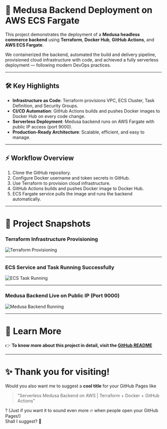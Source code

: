 # 🚀 Medusa Backend Deployment on AWS ECS Fargate

This project demonstrates the deployment of a **Medusa headless commerce backend** using **Terraform**, **Docker Hub**, **GitHub Actions**, and **AWS ECS Fargate**.

We containerized the backend, automated the build and delivery pipeline, provisioned cloud infrastructure with code, and achieved a fully serverless deployment — following modern DevOps practices.

---

## 🛠️ Key Highlights

- **Infrastructure as Code**: Terraform provisions VPC, ECS Cluster, Task Definition, and Security Groups.
- **CI/CD Automation**: GitHub Actions builds and pushes Docker images to Docker Hub on every code change.
- **Serverless Deployment**: Medusa backend runs on AWS Fargate with public IP access (port 9000).
- **Production-Ready Architecture**: Scalable, efficient, and easy to manage.

---

## ⚡ Workflow Overview

1. Clone the GitHub repository.
2. Configure Docker username and token secrets in GitHub.
3. Use Terraform to provision cloud infrastructure.
4. GitHub Actions builds and pushes Docker image to Docker Hub.
5. ECS Fargate service pulls the image and runs the backend automatically.

---

# 📸 Project Snapshots

### Terraform Infrastructure Provisioning

![Terraform Provisioning](assets/terraform-provisioning.png)

---

### ECS Service and Task Running Successfully

![ECS Task Running](assets/ecs-task-running.png)

---

### Medusa Backend Live on Public IP (Port 9000)

![Medusa Backend Running](assets/medusa-running.png)

---

# 📢 Learn More

👉 **To know more about this project in detail, visit the [GitHub README](https://github.com/amie2001/docker-medusa-/blob/project/README.md)**

---

# ✨ Thank you for visiting!



Would you also want me to suggest a **cool title** for your GitHub Pages like  
> "Serverless Medusa Backend on AWS | Terraform + Docker + GitHub Actions"

? (Just if you want it to sound even more 🔥 when people open your GitHub Pages!)  
Shall I suggest? 🚀
